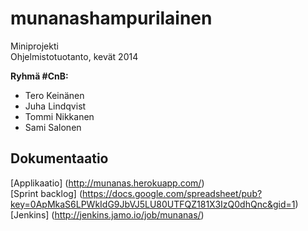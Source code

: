 munanashampurilainen
====================

Miniprojekti  
Ohjelmistotuotanto, kevät 2014  


**Ryhmä #CnB:**  
- Tero Keinänen  
- Juha Lindqvist  
- Tommi Nikkanen  
- Sami Salonen  

Dokumentaatio
-------------
[Applikaatio] (http://munanas.herokuapp.com/)  
[Sprint backlog] (https://docs.google.com/spreadsheet/pub?key=0ApMkaS6LPWkIdG9JbVJ5LU80UTFQZ181X3IzQ0dhQnc&gid=1)  
[Jenkins] (http://jenkins.jamo.io/job/munanas/)  
